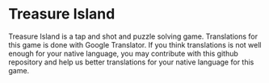 # Treasure Island
Treasure Island is a tap and shot and puzzle solving game. Translations for this game is done with Google Translator. If you think translations is not well enough for your native language, you may contribute with this github repository and help us better translations for your native language for this game.
